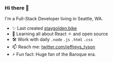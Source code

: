 ### Hi there 👋




I'm a Full-Stack Developer living in Seattle, WA.

- ✨ Last created [staygolden.bike](http://www.staygolden.bike)
- 🌱 Learning all about React :atom_symbol: and open source
- 🛠️ Work with daily <code>.node</code> <code>.js</code> <code>.html</code> <code>.css</code>
- 📫 Reach me: [twitter.com/jeffreys_tyson](http://www.twitter.com/jeffreys_tyson)
- ⚡ Fun fact: Huge fan of the Baroque era.






